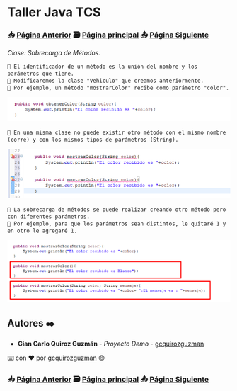 # Taller Java TCS
### 📥 [Página Anterior](https://github.com/gcquirozguzman/java-tcs-202001/tree/TRUC100001) 🗃️ [Página principal](https://github.com/gcquirozguzman/java-tcs-202001) 📤 [Página Siguiente](https://github.com/gcquirozguzman/java-tcs-202001/tree/STRU100001)

_Clase: Sobrecarga de Métodos._

```
📢 El identificador de un método es la unión del nombre y los parámetros que tiene. 
📢 Modificaremos la clase "Vehiculo" que creamos anteriormente.
📢 Por ejemplo, un método "mostrarColor" recibe como parámetro "color".
```

![Error: imagen no ha sido cargada](https://github.com/gcquirozguzman/java-tcs-202001/blob/master/imagenes/SDM0100001_1.png)

```  
📢 En una misma clase no puede existir otro método con el mismo nombre (corre) y con los mismos tipos de parámetros (String).
```  

![Error: imagen no ha sido cargada](https://github.com/gcquirozguzman/java-tcs-202001/blob/master/imagenes/SDM0100001_2.png)

```  
📢 La sobrecarga de métodos se puede realizar creando otro método pero con diferentes parámetros.
📢 Por ejemplo, para que los parámetros sean distintos, le quitaré 1 y en otro le agregaré 1.
```  

![Error: imagen no ha sido cargada](https://github.com/gcquirozguzman/java-tcs-202001/blob/master/imagenes/SDM0100001_3.png)

## Autores ✒️

* **Gian Carlo Quiroz Guzmán** - *Proyecto Demo* - [gcquirozguzman](https://github.com/gcquirozguzman)

⌨️ con ❤️ por [gcquirozguzman](https://github.com/gcquirozguzman) 😊

### 📥 [Página Anterior](https://github.com/gcquirozguzman/java-tcs-202001/tree/TRUC100001) 🗃️ [Página principal](https://github.com/gcquirozguzman/java-tcs-202001) 📤 [Página Siguiente](https://github.com/gcquirozguzman/java-tcs-202001/tree/STRU100001)
